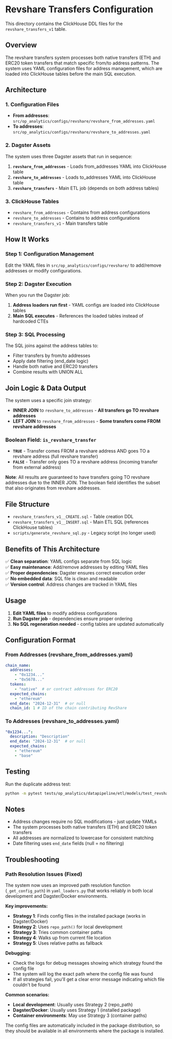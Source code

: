 # Revshare Transfers Configuration

This directory contains the ClickHouse DDL files for the `revshare_transfers_v1` table.

## Overview

The revshare transfers system processes both native transfers (ETH) and ERC20 token transfers that match specific from/to address patterns. The system uses YAML configuration files for address management, which are loaded into ClickHouse tables before the main SQL execution.

## Architecture

### 1. Configuration Files
- **From addresses**: `src/op_analytics/configs/revshare/revshare_from_addresses.yaml`
- **To addresses**: `src/op_analytics/configs/revshare/revshare_to_addresses.yaml`

### 2. Dagster Assets
The system uses three Dagster assets that run in sequence:

1. **`revshare_from_addresses`** - Loads from_addresses YAML into ClickHouse table
2. **`revshare_to_addresses`** - Loads to_addresses YAML into ClickHouse table  
3. **`revshare_transfers`** - Main ETL job (depends on both address tables)

### 3. ClickHouse Tables
- `revshare_from_addresses` - Contains from address configurations
- `revshare_to_addresses` - Contains to address configurations
- `revshare_transfers_v1` - Main transfers table

## How It Works

### Step 1: Configuration Management
Edit the YAML files in `src/op_analytics/configs/revshare/` to add/remove addresses or modify configurations.

### Step 2: Dagster Execution
When you run the Dagster job:
1. **Address loaders run first** - YAML configs are loaded into ClickHouse tables
2. **Main SQL executes** - References the loaded tables instead of hardcoded CTEs

### Step 3: SQL Processing
The SQL joins against the address tables to:
- Filter transfers by from/to addresses
- Apply date filtering (end_date logic)
- Handle both native and ERC20 transfers
- Combine results with UNION ALL

## Join Logic & Data Output

The system uses a specific join strategy:

- **INNER JOIN** to `revshare_to_addresses` - **All transfers go TO revshare addresses**
- **LEFT JOIN** to `revshare_from_addresses` - **Some transfers come FROM revshare addresses**

### Boolean Field: `is_revshare_transfer`

- **`TRUE`** - Transfer comes FROM a revshare address AND goes TO a revshare address (full revshare transfer)
- **`FALSE`** - Transfer only goes TO a revshare address (incoming transfer from external address)

**Note**: All results are guaranteed to have transfers going TO revshare addresses due to the INNER JOIN. The boolean field identifies the subset that also originates from revshare addresses.

## File Structure

- `revshare_transfers_v1__CREATE.sql` - Table creation DDL
- `revshare_transfers_v1__INSERT.sql` - Main ETL SQL (references ClickHouse tables)
- `scripts/generate_revshare_sql.py` - Legacy script (no longer used)

## Benefits of This Architecture

✅ **Clean separation**: YAML configs separate from SQL logic  
✅ **Easy maintenance**: Add/remove addresses by editing YAML files  
✅ **Proper dependencies**: Dagster ensures correct execution order  
✅ **No embedded data**: SQL file is clean and readable  
✅ **Version control**: Address changes are tracked in YAML files  

## Usage

1. **Edit YAML files** to modify address configurations
2. **Run Dagster job** - dependencies ensure proper ordering
3. **No SQL regeneration needed** - config tables are updated automatically

## Configuration Format

### From Addresses (revshare_from_addresses.yaml)
```yaml
chain_name:
  addresses:
    - "0x1234..."
    - "0x5678..."
  tokens:
    - "native"  # or contract addresses for ERC20
  expected_chains:
    - "ethereum"
  end_date: "2024-12-31"  # or null
  chain_id: 1 # ID of the chain contributing RevShare
```

### To Addresses (revshare_to_addresses.yaml)
```yaml
"0x1234...":
  description: "Description"
  end_date: "2024-12-31"  # or null
  expected_chains:
    - "ethereum"
    - "base"
```

## Testing

Run the duplicate address test:
```bash
python -m pytest tests/op_analytics/datapipeline/etl/models/test_revshare_transfers_config.py::TestRevshareTransfersConfig::test_no_duplicate_addresses
```

## Notes

- Address changes require no SQL modifications - just update YAMLs
- The system processes both native transfers (ETH) and ERC20 token transfers
- All addresses are normalized to lowercase for consistent matching
- Date filtering uses `end_date` fields (null = no filtering) 

## Troubleshooting

### Path Resolution Issues (Fixed)
The system now uses an improved path resolution function (`_get_config_path`) in `yaml_loaders.py` that works reliably in both local development and Dagster/Docker environments.

**Key improvements:**
- **Strategy 1**: Finds config files in the installed package (works in Dagster/Docker)
- **Strategy 2**: Uses `repo_path()` for local development
- **Strategy 3**: Tries common container paths
- **Strategy 4**: Walks up from current file location
- **Strategy 5**: Uses relative paths as fallback

**Debugging:**
- Check the logs for debug messages showing which strategy found the config file
- The system will log the exact path where the config file was found
- If all strategies fail, you'll get a clear error message indicating which file couldn't be found

**Common scenarios:**
- **Local development**: Usually uses Strategy 2 (repo_path)
- **Dagster/Docker**: Usually uses Strategy 1 (installed package)
- **Container environments**: May use Strategy 3 (container paths)

The config files are automatically included in the package distribution, so they should be available in all environments where the package is installed.

